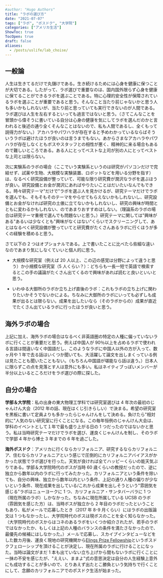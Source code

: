 ```yaml
---
#author: "Hugo Authors"
title: "ラボの選び方"
date: "2021-07-07"
tags: ["ラボ", "ポスドク", "大学院"]
categories: ["アメリカ生活"]
ShowToc: true
TocOpen: true
draft: false
aliases:
  - /posts/uslife/lab_choise/
---
```


## 一般論

人生は生きてるだけで丸儲けである。生き続けるためには心身を健康に保つことが大切である。したがって、ラボ選びで重要なのは、国内国外限らず心身を健康に保てることができるラボを選ぶことである。特に心理的安全性が保障されているラボを選ぶことが重要であると思う。そんなこと当たり前じゃないかと思う人も多いかもしれないが、当たり前と思っていても実行できないのが人間である。ラボ選びは人生を左右するといっても過言ではないと思う。（さてこんなことを冒頭から偉そうに書いている自分は心身の健康を気にしてラボを選んだのかと言われると後述の通り全くそんなことはないので、私も人間であるし、全くもって説得力がない。）アカハラやパワハラが存在すると予めわかっているならばそういうラボは避けたほうが良いのは言うまでもない。あからさまなアカハラやパワハラが存在しなくともボスやスタッフとの相性が悪く、精神的に来る場合もあるので難しいところである。ある人にとってベストな上司が別の人にとってベストな上司とは限らない。

次に実験系のラボの場合（ここでいう実験系というのは研究がパソコンだけで完結せず、試薬や生物、大規模な実験装置、ロボットなどを用いる分野を指す）は、なるべく研究設備が整っていて、可能な限り研究費が潤沢なラボを選ぶほうが良い。研究設備とお金が潤沢にあればやりたいことはだいたいなんでもできる。時々研究テーマ"だけで"ラボを選ぶ人を見かけるが、研究テーマだけでラボを選んでも、そもそもそのテーマをやらせてもらえないかもしれないし、研究設備とお金がなければ研究の土俵に立てないかもしれないし、研究の興味が時間とともに変わるかもしれない、のであまりおすすめはしない。（理論系のラボの場合は研究テーマ重視で選んでも問題ないと思う。）研究テーマに関しては"興味がある"あるいは少なくとも"興味がなくはない"くらいでスクリーニングして、あとはなるべく研究設備が整っていてと研究費がたくさんあるラボに行くほうが多くの経験を積めると思う。

さて以下の 2 つはオプショナルである。上で書いたことに比べたら些細な違いなのであまり気にしなくていいと個人的に思う。

- 大規模な研究室（例えば 20 人以上、この辺の感覚は分野によって違うと思う）か小規模な研究室（5 人くらい？）：どちらも一長一短で英語で検索するとこの手の議論がたくさん出てくるので興味があれば読むと良いといいと思う。

- いわゆる大御所のラボか立ち上げ直後のラボ：これもラボの立ち上げに関わりたいかそうでないかによる。ちなみに大御所のラボにいっても必ずしも成果が出るとは限らない。成果を出したいなら（そのラボからの）成果が直近でたくさん出ているラボに行ったほうが良いと思う。

## 海外ラボの場合

上記に加え、海外ラボの場合はなるべく非英語圏の特定の人種に偏っていないラボに行くことが重要だと思う。例えば中国人が 90％以上を占めるラボで使われる言語は間違いなく中国語だし、このようなラボに中国人以外の方が入って、数ヶ月や 1 年で去る話はいくつか聞いても、大活躍して論文を出しまくっている例は見たことも聞いたこともない。（もちろん中国語が堪能なら話は違う。）日本人に限らずこの点を見落とす人は意外にも多い。私はネイティブっぽいメンバーが半分以上いるところだけをラボ選びの際に探した。

## 自分の場合

**学部＆大学院**：私の出身の東大物理工学科では研究室選びは 4 年次の最初のじゃんけん大会（2012 年の話、現在はくじ引きらしい）で決まる。希望の研究室を黒板に書いて定員よりも多かったらじゃんけんをして決める。負けたら"相対的に"人気のない研究室に行くことになる。この毎年恒例のじゃんけん大会は、学科のイベントとして１年で最も盛り上がる日の 1 つだったのではないかと思う。私は当時研究テーマだけでラボを選び、運良くじゃんけんを制し、そのラボで学部 4 年から博士 3 年までの 6 年を過ごした。

**海外ポスドク**：アメリカに行くならカリフォルニア、研究するならカリフォルニア、住むならカリフォルニアという感じで圧倒的にカリフォルニアバイアスがかかった状態でラボ選びを行った。天気が良ければ全てハッピーくらいの能天気ぶりである。学部＆大学院時代のボスが当時 60 歳くらいの教授だったので、逆に独立から数年以内のラボに行ってみたかった。カリフォルニアという条件を除いても、自分の興味、独立から数年以内という条件、上記の通り人種の偏りが少ないという条件、現在成果を出している/これから成果を出しそうという"雰囲気を感じる"ラボはニューヨークに 1 つ、カリフォルニア・サンタバーバラに 1 つ（現在所属のラボ）しかなかった。ちなみに現在所属している UCSB のラボ（雰囲気を感じた方）は、当時ボスが独立から 2 年目のラボだったということもあり、私がメールで応募したとき（2017 年 8-9 月くらい）にはラボの出版論文は 1 つもなかったし、大学院時代のボスは現ボスのことを全く知らなかった。（大学院時代のボスからはコネのあるラボをいくつか紹介されたが、若手のラボではなかったか、もしくは上記の人種のバランスの条件を満たさなかったので、最優先の候補にはしなかった。）メールで応募し、スカイプインタビューなどをした数カ月後、運良く現地の研究機関から[Elings Prize Fellowship](https://www.cnsi.ucsb.edu/resources/funding/elings-prize)というポスドクフェローシップを頂けることが決定し、現在所属のラボに行けることになった。当時は論文がまだ 1 本も出ていない立ち上げから間もないラボに行くことに一抹の不安を感じたが、"ええい、ままよ"式の意思決定は自分の人生経験上意外にも成功することが多いので、とりあえず出たとこ勝負という気持ちで行くことにして、念願のカリフォルニアでのポスドク生活が始まった。

